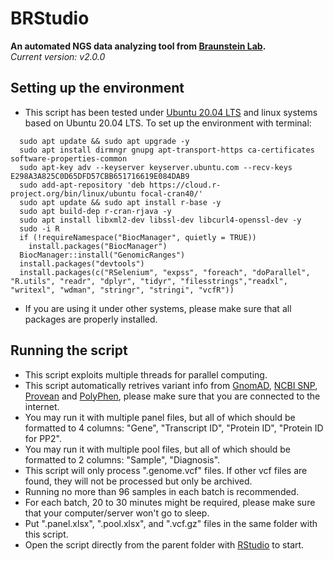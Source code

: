 # BRStudio
**An automated NGS data analyzing tool from [Braunstein Lab](https://www.braunstein.team/).**  
*Current version: v2.0.0*

## Setting up the environment
- This script has been tested under [Ubuntu 20.04 LTS](https://ubuntu.com/download/desktop) and linux systems based on Ubuntu 20.04 LTS. To set up the environment with terminal:  
```
  sudo apt update && sudo apt upgrade -y
  sudo apt install dirmngr gnupg apt-transport-https ca-certificates software-properties-common
  sudo apt-key adv --keyserver keyserver.ubuntu.com --recv-keys E298A3A825C0D65DFD57CBB651716619E084DAB9
  sudo add-apt-repository 'deb https://cloud.r-project.org/bin/linux/ubuntu focal-cran40/'
  sudo apt update && sudo apt install r-base -y
  sudo apt build-dep r-cran-rjava -y
  sudo apt install libxml2-dev libssl-dev libcurl4-openssl-dev -y
  sudo -i R
  if (!requireNamespace("BiocManager", quietly = TRUE))
    install.packages("BiocManager")
  BiocManager::install("GenomicRanges")
  install.packages("devtools")
  install.packages(c("RSelenium", "expss", "foreach", "doParallel", "R.utils", "readr", "dplyr", "tidyr", "filesstrings","readxl", "writexl", "wdman", "stringr", "stringi", "vcfR"))
```
- If you are using it under other systems, please make sure that all packages are properly installed.  

## Running the script
- This script exploits multiple threads for parallel computing.  
- This script automatically retrives variant info from [GnomAD](https://gnomad.broadinstitute.org/), [NCBI SNP](https://www.ncbi.nlm.nih.gov/snp/), [Provean](http://provean.jcvi.org/index.php) and [PolyPhen](http://genetics.bwh.harvard.edu/pph2/bgi.shtml), please make sure that you are connected to the internet.    
- You may run it with multiple panel files, but all of which should be formatted to 4 columns: "Gene", "Transcript ID", "Protein ID", "Protein ID for PP2".  
- You may run it with multiple pool files, but all of which should be formatted to 2 columns: "Sample", "Diagnosis".    
- This script will only process ".genome.vcf" files. If other vcf files are found, they will not be processed but only be archived.  
- Running no more than 96 samples in each batch is recommended.  
- For each batch, 20 to 30 minutes might be required, please make sure that your computer/server won't go to sleep.  
- Put ".panel.xlsx", ".pool.xlsx", and ".vcf.gz" files in the same folder with this script.  
- Open the script directly from the parent folder with [RStudio](https://rstudio.com/products/rstudio/) to start.  

